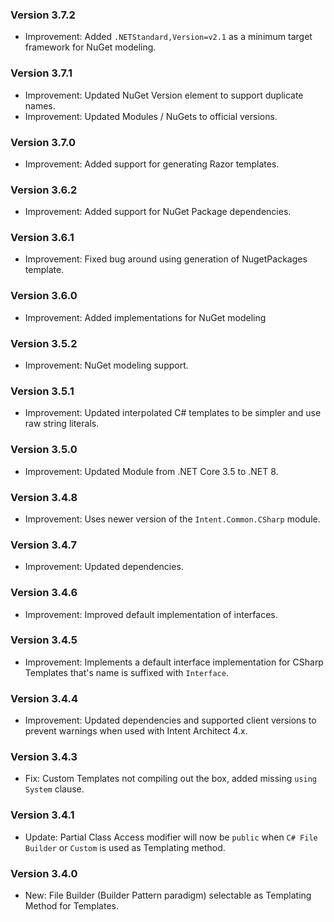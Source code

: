 ### Version 3.7.2

- Improvement: Added `.NETStandard,Version=v2.1` as a minimum target framework for NuGet modeling.

### Version 3.7.1

- Improvement: Updated NuGet Version element to support duplicate names.
- Improvement: Updated Modules / NuGets to official versions.

### Version 3.7.0

- Improvement: Added support for generating Razor templates.

### Version 3.6.2

- Improvement: Added support for NuGet Package dependencies.

### Version 3.6.1

- Improvement: Fixed bug around using generation of NugetPackages template.

### Version 3.6.0

- Improvement: Added implementations for NuGet modeling

### Version 3.5.2

- Improvement: NuGet modeling support.

### Version 3.5.1

- Improvement: Updated interpolated C# templates to be simpler and use raw string literals.

### Version 3.5.0

- Improvement: Updated Module from .NET Core 3.5 to .NET 8.

### Version 3.4.8

- Improvement: Uses newer version of the `Intent.Common.CSharp` module.

### Version 3.4.7

- Improvement: Updated dependencies.

### Version 3.4.6

- Improvement: Improved default implementation of interfaces.

### Version 3.4.5

- Improvement: Implements a default interface implementation for CSharp Templates that's name is suffixed with `Interface`.

### Version 3.4.4

- Improvement: Updated dependencies and supported client versions to prevent warnings when used with Intent Architect 4.x.

### Version 3.4.3
- Fix: Custom Templates not compiling out the box, added missing `using System` clause. 

### Version 3.4.1

- Update: Partial Class Access modifier will now be `public` when `C# File Builder` or `Custom` is used as Templating method.

### Version 3.4.0

- New: File Builder (Builder Pattern paradigm) selectable as Templating Method for Templates.